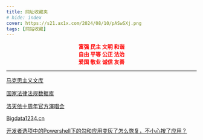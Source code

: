 ```yaml
---
title: 网址收藏夹
# hide: index
cover: https://s21.ax1x.com/2024/08/10/pASwSXj.png
tags: [网站收藏]
---
```


<p style="text-align:center;color: red;font-weight: bold;">
富强 民主 文明 和谐<br />
自由 平等 公正 法治<br />
爱国 敬业 诚信 友善<br />
</p>

<!-- more -->

---

[马克思主义文库](https://www.marxists.org/chinese/index.html)

[国家法律法规数据库](https://flk.npc.gov.cn/)

[洛天依十周年官方演唱会](https://www.bilibili.com/festival/lty10th/)

[Bigdata1234.cn](https://www.bigdata1234.cn/)

[开发者选项中的Powershell下的勾和应用变灰了怎么恢复，不小心按了应用？](https://zhidao.baidu.com/question/1868857556174798627.html)

